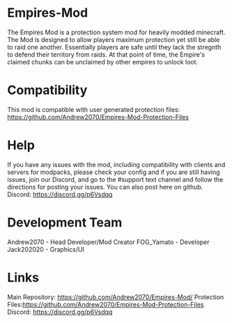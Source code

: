 # Empires-Mod
The Empires Mod is a protection system mod for heavily modded minecraft.
The Mod is designed to allow players maximum protection yet still be able to raid one another.
Essentially players are safe until they lack the stregnth to defend their territory from raids.
At that point of time, the Empire's claimed chunks can be unclaimed by other empires to unlock loot.

# Compatibility
This mod is compatible with user generated protection files: https://github.com/Andrew2070/Empires-Mod-Protection-Files

# Help 
If you have any issues with the mod, including compatibility with clients and servers for modpacks, please check your config and if you 
are still having issues, join our Discord, and go to the #support text channel and follow the directions for posting your issues. You can
also post here on github.
Discord: https://discord.gg/p6Vsdqq

# Development Team
Andrew2070 - Head Developer/Mod Creator
FOG_Yamato - Developer
Jack202020 - Graphics/UI

# Links
Main Repository: https://github.com/Andrew2070/Empires-Mod/
Protection Files:https://github.com/Andrew2070/Empires-Mod-Protection-Files
Discord: https://discord.gg/p6Vsdqq
